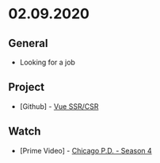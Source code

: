 # 02.09.2020

## General

- Looking for a job

## Project

- \[Github\] - [Vue SSR/CSR](https://github.com/org-rondon/vue-ssr-csr)

## Watch

- \[Prime Video\] - [Chicago P.D. - Season 4](https://www.themoviedb.org/tv/58841-chicago-p-d/season/4)

